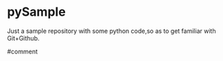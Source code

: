 # pySample
Just a sample repository with some python code,so as to get familiar with Git+Github.

#comment
